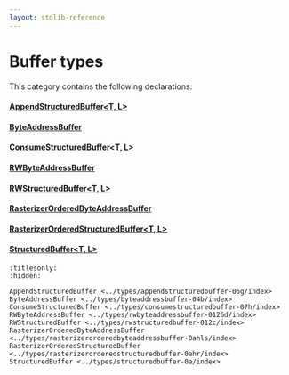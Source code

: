 ```yaml
---
layout: stdlib-reference
---
```

# Buffer types

This category contains the following declarations:

#### [AppendStructuredBuffer\<T, L\>](appendstructuredbuffer-06g/index.html)

#### [ByteAddressBuffer](byteaddressbuffer-04b/index.html)

#### [ConsumeStructuredBuffer\<T, L\>](consumestructuredbuffer-07h/index.html)

#### [RWByteAddressBuffer](rwbyteaddressbuffer-0126d/index.html)

#### [RWStructuredBuffer\<T, L\>](rwstructuredbuffer-012c/index.html)

#### [RasterizerOrderedByteAddressBuffer](rasterizerorderedbyteaddressbuffer-0ahls/index.html)

#### [RasterizerOrderedStructuredBuffer\<T, L\>](rasterizerorderedstructuredbuffer-0ahr/index.html)

#### [StructuredBuffer\<T, L\>](structuredbuffer-0a/index.html)


```{toctree}
:titlesonly:
:hidden:

AppendStructuredBuffer <../types/appendstructuredbuffer-06g/index>
ByteAddressBuffer <../types/byteaddressbuffer-04b/index>
ConsumeStructuredBuffer <../types/consumestructuredbuffer-07h/index>
RWByteAddressBuffer <../types/rwbyteaddressbuffer-0126d/index>
RWStructuredBuffer <../types/rwstructuredbuffer-012c/index>
RasterizerOrderedByteAddressBuffer <../types/rasterizerorderedbyteaddressbuffer-0ahls/index>
RasterizerOrderedStructuredBuffer <../types/rasterizerorderedstructuredbuffer-0ahr/index>
StructuredBuffer <../types/structuredbuffer-0a/index>
```
